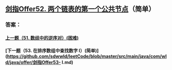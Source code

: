 ## [剑指Offer52. 两个链表的第一个公共节点](https://leetcode-cn.com/problems/merge-two-sorted-lists/)（简单）





### 答案：



#### [上一题（51. 数组中的逆序对）(困难)](https://github.com/sdwwld/leetCode/blob/master/src/main/java/com/wld/java/offer/剑指Offer51.md)

#### [下一题（53. 在排序数组中查找数字 I）(简单)](https://github.com/sdwwld/leetCode/blob/master/src/main/java/com/wld/java/offer/剑指Offer53- I.md)